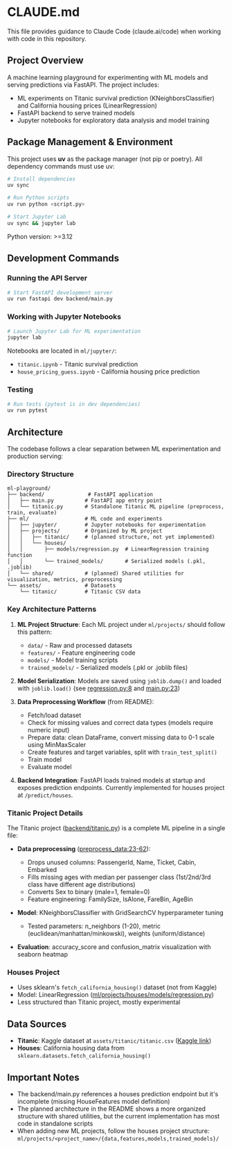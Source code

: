 # CLAUDE.md

This file provides guidance to Claude Code (claude.ai/code) when working with code in this repository.

## Project Overview

A machine learning playground for experimenting with ML models and serving predictions via FastAPI. The project includes:
- ML experiments on Titanic survival prediction (KNeighborsClassifier) and California housing prices (LinearRegression)
- FastAPI backend to serve trained models
- Jupyter notebooks for exploratory data analysis and model training

## Package Management & Environment

This project uses **uv** as the package manager (not pip or poetry). All dependency commands must use uv:

```bash
# Install dependencies
uv sync

# Run Python scripts
uv run python <script.py>

# Start Jupyter Lab
uv sync && jupyter lab
```

Python version: >=3.12

## Development Commands

### Running the API Server
```bash
# Start FastAPI development server
uv run fastapi dev backend/main.py
```

### Working with Jupyter Notebooks
```bash
# Launch Jupyter Lab for ML experimentation
jupyter lab
```

Notebooks are located in `ml/jupyter/`:
- `titanic.ipynb` - Titanic survival prediction
- `house_pricing_guess.ipynb` - California housing price prediction

### Testing
```bash
# Run tests (pytest is in dev dependencies)
uv run pytest
```

## Architecture

The codebase follows a clear separation between ML experimentation and production serving:

### Directory Structure
```
ml-playground/
├── backend/              # FastAPI application
│   ├── main.py          # FastAPI app entry point
│   └── titanic.py       # Standalone Titanic ML pipeline (preprocess, train, evaluate)
├── ml/                  # ML code and experiments
│   ├── jupyter/         # Jupyter notebooks for experimentation
│   ├── projects/        # Organized by ML project
│   │   ├── titanic/     # (planned structure, not yet implemented)
│   │   └── houses/
│   │       ├── models/regression.py  # LinearRegression training function
│   │       └── trained_models/       # Serialized models (.pkl, .joblib)
│   └── shared/          # (planned) Shared utilities for visualization, metrics, preprocessing
└── assets/              # Datasets
    └── titanic/         # Titanic CSV data
```

### Key Architecture Patterns

1. **ML Project Structure**: Each ML project under `ml/projects/` should follow this pattern:
   - `data/` - Raw and processed datasets
   - `features/` - Feature engineering code
   - `models/` - Model training scripts
   - `trained_models/` - Serialized models (.pkl or .joblib files)

2. **Model Serialization**: Models are saved using `joblib.dump()` and loaded with `joblib.load()` (see [regression.py:8](ml/projects/houses/models/regression.py#L8) and [main.py:23](backend/main.py#L23))

3. **Data Preprocessing Workflow** (from README):
   - Fetch/load dataset
   - Check for missing values and correct data types (models require numeric input)
   - Prepare data: clean DataFrame, convert missing data to 0-1 scale using MinMaxScaler
   - Create features and target variables, split with `train_test_split()`
   - Train model
   - Evaluate model

4. **Backend Integration**: FastAPI loads trained models at startup and exposes prediction endpoints. Currently implemented for houses project at `/predict/houses`.

### Titanic Project Details

The Titanic project ([backend/titanic.py](backend/titanic.py)) is a complete ML pipeline in a single file:

- **Data preprocessing** ([preprocess_data:23-62](backend/titanic.py#L23-L62)):
  - Drops unused columns: PassengerId, Name, Ticket, Cabin, Embarked
  - Fills missing ages with median per passenger class (1st/2nd/3rd class have different age distributions)
  - Converts Sex to binary (male=1, female=0)
  - Feature engineering: FamilySize, IsAlone, FareBin, AgeBin

- **Model**: KNeighborsClassifier with GridSearchCV hyperparameter tuning
  - Tested parameters: n_neighbors (1-20), metric (euclidean/manhattan/minkowski), weights (uniform/distance)

- **Evaluation**: accuracy_score and confusion_matrix visualization with seaborn heatmap

### Houses Project

- Uses sklearn's `fetch_california_housing()` dataset (not from Kaggle)
- Model: LinearRegression ([ml/projects/houses/models/regression.py](ml/projects/houses/models/regression.py))
- Less structured than Titanic project, mostly experimental

## Data Sources

- **Titanic**: Kaggle dataset at `assets/titanic/titanic.csv` ([Kaggle link](https://www.kaggle.com/datasets/brendan45774/test-file))
- **Houses**: California housing data from `sklearn.datasets.fetch_california_housing()`

## Important Notes

- The backend/main.py references a houses prediction endpoint but it's incomplete (missing HouseFeatures model definition)
- The planned architecture in the README shows a more organized structure with shared utilities, but the current implementation has most code in standalone scripts
- When adding new ML projects, follow the houses project structure: `ml/projects/<project_name>/{data,features,models,trained_models}/`
